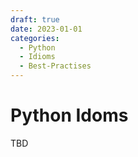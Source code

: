 ```yaml
---
draft: true
date: 2023-01-01
categories:
  - Python
  - Idioms
  - Best-Practises
---
```


# Python Idoms
TBD
